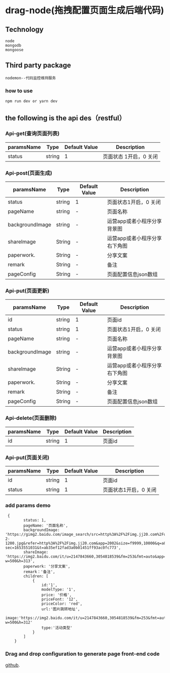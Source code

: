 # drag-node(拖拽配置页面生成后端代码)

## Technology
```
node
mongodb
mongoose

```
## Third party package

```
nodemon--代码监控维持服务

```

### how to use

```
npm run dev or yarn dev

```
## the following is the api des（restful）
### Api-get(查询页面列表)


| paramsName         | Type                                  | Default Value  | Description                          |
| ------------------ | ------------------------------------- | -------------- | ------------------------------------ |
| status             | string                                | 1              | 页面状态 1开启，0 关闭                        |

### Api-post(页面生成)


| paramsName         | Type                                  | Default Value  | Description                          |
| ------------------ | ------------------------------------- | -------------- | ------------------------------------ |
| status             | string                                | 1              | 页面状态1开启，0 关闭                  |
| pageName           | string                                | -              | 页面名称                           |
| backgroundImage    | string                                | -              | 运营app或者小程序分享背景图 |
| shareImage         | String                                | -              | 运营app或者小程序分享右下角图                 |
| paperwork.         | String                                | -              | 分享文案              |
| remark             | String                                | -              | 备注                            |
| pageConfig         | String                                | -              | 页面配置信息json数组                        |

### Api-put(页面更新)


| paramsName         | Type                                  | Default Value  | Description                          |
| ------------------ | ------------------------------------- | -------------- | ------------------------------------ |
| id                | string                                | 1              | 页面id                |
| status             | string                                | 1              | 页面状态1开启，0 关闭                  |
| pageName           | string                                | -              | 页面名称                           |
| backgroundImage    | string                                | -              | 运营app或者小程序分享背景图 |
| shareImage         | String                                | -              | 运营app或者小程序分享右下角图                 |
| paperwork.         | String                                | -              | 分享文案              |
| remark             | String                                | -              | 备注                            |
| pageConfig         | String                                | -              | 页面配置信息json数组                        |

### Api-delete(页面删除)

| paramsName         | Type                                  | Default Value  | Description                          |
| ------------------ | ------------------------------------- | -------------- | ------------------------------------ |
| id                | string                                | 1              | 页面id                |

### Api-put(页面关闭)

| paramsName         | Type                                  | Default Value  | Description                          |
| ------------------ | ------------------------------------- | -------------- | ------------------------------------ |
| id                | string                                | 1              | 页面id                |
| status             | string                                | 1              | 页面状态1开启，0 关闭                  |

### add params demo

```
 {
        status: 1,
        pageName: '页面名称',
        backgroundImage: 'https://gimg2.baidu.com/image_search/src=http%3A%2F%2Fimg.jj20.com%2Fup%2Fallimg%2F1113%2F052420110515%2F200524110515-2-1200.jpg&refer=http%3A%2F%2Fimg.jj20.com&app=2002&size=f9999,10000&q=a80&n=0&g=0n&fmt=auto?sec=1653551031&t=ab35ef12fad3a0b01451ff93ac0fc773',
        shareImage: 'https://img2.baidu.com/it/u=2147843660,3054818539&fm=253&fmt=auto&app=138&f=JPEG?w=500&h=313',
        paperwork: '分享文案',
        remark：'备注',
        children: [
            {
                id:'1',
                modelType: '1',
                price: '价格',
                priceFont: '12',
                priceColor: 'red',
                url:'图片跳转地址',
                image:'https://img2.baidu.com/it/u=2147843660,3054818539&fm=253&fmt=auto&app=138&f=JPEG?w=500&h=312'
                type:'活动类型' 
            }
        ]
    }

```


### Drag and drop configuration to generate page front-end code

[github]().
